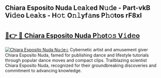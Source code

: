 ## Chiara Esposito Nuda L𝚎a𝚔ed N𝚞𝚍e - Part-vkB Vi𝚍𝚎o L𝚎a𝚔s - H𝚘𝚝 O𝚗𝚕yf𝚊ns P𝚑𝚘tos rF8xI

# <h2><a href="http://kf1p1qu.oniu.top/?m=Chiara+Esposito+Nuda">🔗👉 🔴 Chiara Esposito Nuda P𝚑ot𝚘𝚜 V𝚒d𝚎o</a></h2>

[![Chiara Esposito Nuda Nu𝚍e𝚜](https://i.imgur.com/0qMVB7G.gif)](http://kf1p1qu.oniu.top/?m=Chiara+Esposito+Nuda)
Cybernetic artist and amusement giver Chiara Esposito Nuda, famed for publishing dance and lifestyle tutorials through popular dance moves and compact clips. Trailblazing scientist Chiara Esposito Nuda, recognized for their groundbreaking discoveries and commitment to advancing knowledge.  
